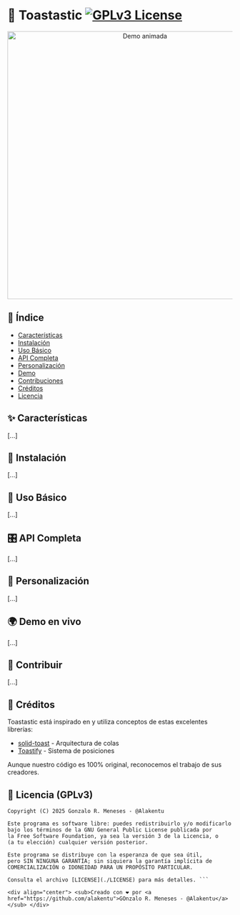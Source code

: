 # 🚀 Toastastic [![GPLv3 License](https://img.shields.io/badge/License-GPL%20v3-yellow.svg)](https://opensource.org/licenses/GPL-3.0)

<div align="center">
  <img src="./assets/demo.gif" width="600" alt="Demo animada">
</div>

## 📖 Índice
- [Características](#-características)
- [Instalación](#-instalación)
- [Uso Básico](#-uso-básico)
- [API Completa](#-api-completa)
- [Personalización](#-personalización)
- [Demo](#-demo-en-vivo)
- [Contribuciones](#-contribuir)
- [Créditos](#-créditos)
- [Licencia](#-licencia)

## ✨ Características
[...] 

## 🏁 Instalación
[...]

## 🍞 Uso Básico
[...]

## 🎛 API Completa
[...]

## 🎨 Personalización
[...]

## 🌍 Demo en vivo
[...]

## 🤝 Contribuir
[...]

## 🙏 Créditos

Toastastic está inspirado en y utiliza conceptos de estas excelentes librerías:

- [solid-toast](https://github.com/solidjs-community/solid-toast) - Arquitectura de colas
- [Toastify](https://github.com/apvarun/toastify-js) - Sistema de posiciones

Aunque nuestro código es 100% original, reconocemos el trabajo de sus creadores.

## 📜 Licencia (GPLv3)

```text
Copyright (C) 2025 Gonzalo R. Meneses - @Alakentu

Este programa es software libre: puedes redistribuirlo y/o modificarlo
bajo los términos de la GNU General Public License publicada por
la Free Software Foundation, ya sea la versión 3 de la Licencia, o
(a tu elección) cualquier versión posterior.

Este programa se distribuye con la esperanza de que sea útil,
pero SIN NINGUNA GARANTÍA; sin siquiera la garantía implícita de
COMERCIALIZACIÓN o IDONEIDAD PARA UN PROPÓSITO PARTICULAR. 

Consulta el archivo [LICENSE](./LICENSE) para más detalles. ```

<div align="center"> <sub>Creado con ❤️ por <a href="https://github.com/alakentu">GOnzalo R. Meneses - @Alakentu</a></sub> </div>
